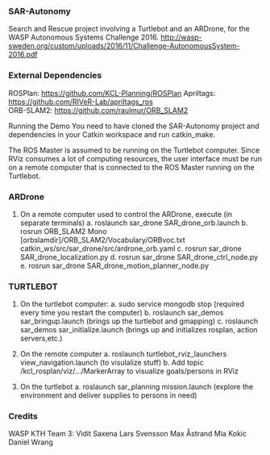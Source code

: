 ### SAR-Autonomy ###
Search and Rescue project involving a Turtlebot and an ARDrone, for the WASP Autonomous Systems Challenge 2016. 
http://wasp-sweden.org/custom/uploads/2016/11/Challenge-AutonomousSystem-2016.pdf

### External Dependencies ###
ROSPlan: https://github.com/KCL-Planning/ROSPlan 
Apriltags: https://github.com/RIVeR-Lab/apriltags_ros  
ORB-SLAM2: https://github.com/raulmur/ORB_SLAM2

Running the Demo
You need to have cloned the SAR-Autonomy project and dependencies in your Catkin workspace and run catkin_make.

The ROS Master is assumed to be running on the Turtlebot computer. Since RViz consumes a lot of computing resources, the user interface must be run on a remote computer that is connected to the ROS Master running on the Turtlebot.

### ARDrone ###
1. On a remote computer used to control the ARDrone, execute (in separate terminals)
a. roslaunch sar_drone SAR_drone_orb.launch 
b. rosrun ORB_SLAM2 Mono  [orbslamdir]/ORB_SLAM2/Vocabulary/ORBvoc.txt catkin_ws/src/sar_drone/src/ardrone_orb.yaml
c. rosrun sar_drone SAR_drone_localization.py
d. rosrun sar_drone SAR_drone_ctrl_node.py
e. rosrun sar_drone SAR_drone_motion_planner_node.py

### TURTLEBOT ###
1. On the turtlebot computer:
a. sudo service mongodb stop (required every time you restart the computer)
b. roslaunch sar_demos sar_bringup.launch (brings up the turtlebot and gmapping)
c. roslaunch sar_demos sar_initialize.launch (brings up and initializes rosplan, action servers,etc.)

2. On the remote computer
a. roslaunch turtlebot_rviz_launchers view_navigation.launch (to visulalize stuff)
b. Add topic /kcl_rosplan/viz/…/MarkerArray to visualize goals/persons in RViz

3. On the turtlebot
a. roslaunch sar_planning mission.launch (explore the environment and deliver supplies to persons in need)

### Credits ###
WASP KTH Team 3:
Vidit Saxena
Lars Svensson
Max Åstrand
Mia Kokic
Daniel Wrang

